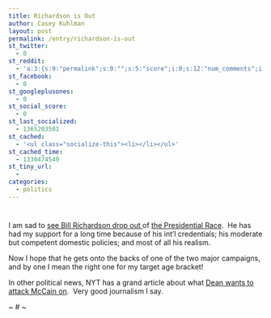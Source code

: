 ```yaml
---
title: Richardson is Out
author: Casey Kuhlman
layout: post
permalink: /entry/richardson-is-out
st_twitter:
  - 0
st_reddit:
  - 'a:3:{s:9:"permalink";s:0:"";s:5:"score";i:0;s:12:"num_comments";i:0;}'
st_facebook:
  - 0
st_googleplusones:
  - 0
st_social_score:
  - 0
st_last_socialized:
  - 1365203501
st_cached:
  - '<ul class="socialize-this"><li></li></ul>'
st_cached_time:
  - 1330474549
st_tiny_url:
  - 
categories:
  - politics
---
```

# 

I am sad to [see Bill Richardson drop out ][1]of [the Presidential Race][2].  He has had my support for a long time because of his int’l credentials; his moderate but competent domestic policies; and most of all his realism.  

 [1]: http://www.nytimes.com/2008/01/10/us/politics/10richardson.html?ref=politics
 [2]: http://thecaucus.blogs.nytimes.com/2008/01/10/richardson-drops-out/

[][3] 

 [3]: http://www.youtube.com/v/tjOuL5qwNIc&rel=1&border=1 "Click here to block this object with Adblock Plus"

Now I hope that he gets onto the backs of one of the two major campaigns, and by one I mean the right one for my target age bracket!

In other political news, NYT has a grand article about what [Dean wants to attack McCain on][4].  Very good journalism I say.

~ # ~

 [4]: http://thecaucus.blogs.nytimes.com/2008/01/11/democrats-mccain-and-the-iraq-war/